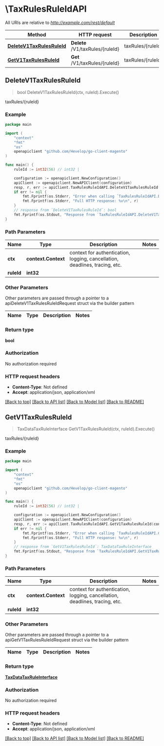# \TaxRulesRuleIdAPI

All URIs are relative to *http://example.com/rest/default*

Method | HTTP request | Description
------------- | ------------- | -------------
[**DeleteV1TaxRulesRuleId**](TaxRulesRuleIdAPI.md#DeleteV1TaxRulesRuleId) | **Delete** /V1/taxRules/{ruleId} | taxRules/{ruleId}
[**GetV1TaxRulesRuleId**](TaxRulesRuleIdAPI.md#GetV1TaxRulesRuleId) | **Get** /V1/taxRules/{ruleId} | taxRules/{ruleId}



## DeleteV1TaxRulesRuleId

> bool DeleteV1TaxRulesRuleId(ctx, ruleId).Execute()

taxRules/{ruleId}



### Example

```go
package main

import (
	"context"
	"fmt"
	"os"
	openapiclient "github.com/Hevelop/go-client-magento"
)

func main() {
	ruleId := int32(56) // int32 | 

	configuration := openapiclient.NewConfiguration()
	apiClient := openapiclient.NewAPIClient(configuration)
	resp, r, err := apiClient.TaxRulesRuleIdAPI.DeleteV1TaxRulesRuleId(context.Background(), ruleId).Execute()
	if err != nil {
		fmt.Fprintf(os.Stderr, "Error when calling `TaxRulesRuleIdAPI.DeleteV1TaxRulesRuleId``: %v\n", err)
		fmt.Fprintf(os.Stderr, "Full HTTP response: %v\n", r)
	}
	// response from `DeleteV1TaxRulesRuleId`: bool
	fmt.Fprintf(os.Stdout, "Response from `TaxRulesRuleIdAPI.DeleteV1TaxRulesRuleId`: %v\n", resp)
}
```

### Path Parameters


Name | Type | Description  | Notes
------------- | ------------- | ------------- | -------------
**ctx** | **context.Context** | context for authentication, logging, cancellation, deadlines, tracing, etc.
**ruleId** | **int32** |  | 

### Other Parameters

Other parameters are passed through a pointer to a apiDeleteV1TaxRulesRuleIdRequest struct via the builder pattern


Name | Type | Description  | Notes
------------- | ------------- | ------------- | -------------


### Return type

**bool**

### Authorization

No authorization required

### HTTP request headers

- **Content-Type**: Not defined
- **Accept**: application/json, application/xml

[[Back to top]](#) [[Back to API list]](../README.md#documentation-for-api-endpoints)
[[Back to Model list]](../README.md#documentation-for-models)
[[Back to README]](../README.md)


## GetV1TaxRulesRuleId

> TaxDataTaxRuleInterface GetV1TaxRulesRuleId(ctx, ruleId).Execute()

taxRules/{ruleId}



### Example

```go
package main

import (
	"context"
	"fmt"
	"os"
	openapiclient "github.com/Hevelop/go-client-magento"
)

func main() {
	ruleId := int32(56) // int32 | 

	configuration := openapiclient.NewConfiguration()
	apiClient := openapiclient.NewAPIClient(configuration)
	resp, r, err := apiClient.TaxRulesRuleIdAPI.GetV1TaxRulesRuleId(context.Background(), ruleId).Execute()
	if err != nil {
		fmt.Fprintf(os.Stderr, "Error when calling `TaxRulesRuleIdAPI.GetV1TaxRulesRuleId``: %v\n", err)
		fmt.Fprintf(os.Stderr, "Full HTTP response: %v\n", r)
	}
	// response from `GetV1TaxRulesRuleId`: TaxDataTaxRuleInterface
	fmt.Fprintf(os.Stdout, "Response from `TaxRulesRuleIdAPI.GetV1TaxRulesRuleId`: %v\n", resp)
}
```

### Path Parameters


Name | Type | Description  | Notes
------------- | ------------- | ------------- | -------------
**ctx** | **context.Context** | context for authentication, logging, cancellation, deadlines, tracing, etc.
**ruleId** | **int32** |  | 

### Other Parameters

Other parameters are passed through a pointer to a apiGetV1TaxRulesRuleIdRequest struct via the builder pattern


Name | Type | Description  | Notes
------------- | ------------- | ------------- | -------------


### Return type

[**TaxDataTaxRuleInterface**](TaxDataTaxRuleInterface.md)

### Authorization

No authorization required

### HTTP request headers

- **Content-Type**: Not defined
- **Accept**: application/json, application/xml

[[Back to top]](#) [[Back to API list]](../README.md#documentation-for-api-endpoints)
[[Back to Model list]](../README.md#documentation-for-models)
[[Back to README]](../README.md)

